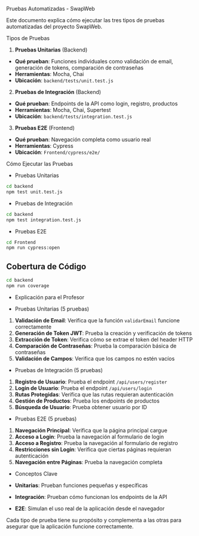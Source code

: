 Pruebas Automatizadas - SwapWeb

Este documento explica cómo ejecutar las tres tipos de pruebas automatizadas del proyecto SwapWeb.

 Tipos de Pruebas

1. **Pruebas Unitarias** (Backend)
- **Qué prueban**: Funciones individuales como validación de email, generación de tokens, comparación de contraseñas
- **Herramientas**: Mocha, Chai
- **Ubicación**: `backend/tests/unit.test.js`

 2. **Pruebas de Integración** (Backend)
- **Qué prueban**: Endpoints de la API como login, registro, productos
- **Herramientas**: Mocha, Chai, Supertest
- **Ubicación**: `backend/tests/integration.test.js`

 3. **Pruebas E2E** (Frontend)
- **Qué prueban**: Navegación completa como usuario real
- **Herramientas**: Cypress
- **Ubicación**: `Frontend/cypress/e2e/`

 Cómo Ejecutar las Pruebas

+ Pruebas Unitarias
```bash
cd backend
npm test unit.test.js
```
 + Pruebas de Integración
```bash
cd backend
npm test integration.test.js
```

+ Pruebas E2E
```bash
cd Frontend
npm run cypress:open
```

## Cobertura de Código
```bash
cd backend
npm run coverage
```

- Explicación para el Profesor

- Pruebas Unitarias (5 pruebas)
1. **Validación de Email**: Verifica que la función `validarEmail` funcione correctamente
2. **Generación de Token JWT**: Prueba la creación y verificación de tokens
3. **Extracción de Token**: Verifica cómo se extrae el token del header HTTP
4. **Comparación de Contraseñas**: Prueba la comparación básica de contraseñas
5. **Validación de Campos**: Verifica que los campos no estén vacíos

- Pruebas de Integración (5 pruebas)
1. **Registro de Usuario**: Prueba el endpoint `/api/users/register`
2. **Login de Usuario**: Prueba el endpoint `/api/users/login`
3. **Rutas Protegidas**: Verifica que las rutas requieran autenticación
4. **Gestión de Productos**: Prueba los endpoints de productos
5. **Búsqueda de Usuario**: Prueba obtener usuario por ID

- Pruebas E2E (5 pruebas)
1. **Navegación Principal**: Verifica que la página principal cargue
2. **Acceso a Login**: Prueba la navegación al formulario de login
3. **Acceso a Registro**: Prueba la navegación al formulario de registro
4. **Restricciones sin Login**: Verifica que ciertas páginas requieran autenticación
5. **Navegación entre Páginas**: Prueba la navegación completa

- Conceptos Clave

- **Unitarias**: Prueban funciones pequeñas y específicas
- **Integración**: Prueban cómo funcionan los endpoints de la API
- **E2E**: Simulan el uso real de la aplicación desde el navegador

Cada tipo de prueba tiene su propósito y complementa a las otras para asegurar que la aplicación funcione correctamente. 